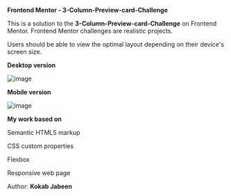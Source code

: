 **Frontend Mentor - 3-Column-Preview-card-Challenge**

This is a solution to the **3-Column-Preview-card-Challenge** on Frontend Mentor. Frontend Mentor challenges are realistic projects.

Users should be able to view the optimal layout depending on their device's screen size.


**Desktop version**

![image](https://github.com/KJabeen/3-Column-Preview-card-Challenge/assets/126177876/fd7116d6-d99e-4b1d-8f75-e28a749de571)

**Mobile version**

![image](https://github.com/KJabeen/3-Column-Preview-card-Challenge/assets/126177876/c5f3131f-f5d9-4929-8473-622497d5bd87)


**My work based on**

  Semantic HTML5 markup
    
  CSS custom properties

  Flexbox
  
  Responsive web page


Author:
**Kokab Jabeen**



